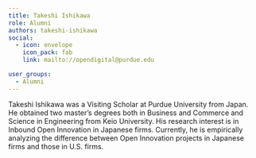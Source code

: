 ```yaml
---
title: Takeshi Ishikawa
role: Alumni
authors: takeshi-ishikawa
social:
  - icon: envelope
    icon_pack: fab
    link: mailto://opendigital@purdue.edu

user_groups:
  - Alumni
---
```

Takeshi Ishikawa was a Visiting Scholar at Purdue University from Japan. He obtained two master’s degrees both in Business and Commerce and Science in Engineering from Keio University. His research interest is in Inbound Open Innovation in Japanese firms. Currently, he is empirically analyzing the difference between Open Innovation projects in Japanese firms and those in U.S. firms.
